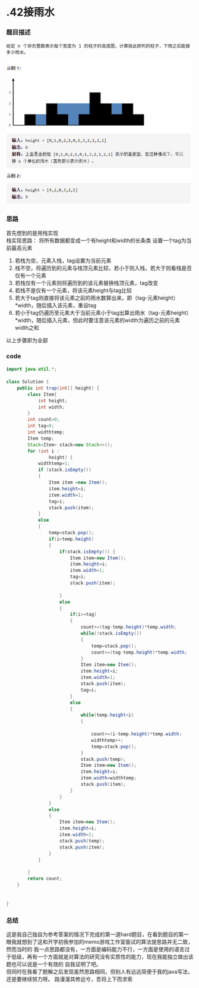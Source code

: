 # .42接雨水

### 题目描述
```
给定 n 个非负整数表示每个宽度为 1 的柱子的高度图，计算按此排列的柱子，下雨之后能接多少雨水。
```
![](.42接雨水_images/013cb1a1.png)

### 思路
首先想到的是用栈实现  
栈实现思路：
将所有数据都变成一个有height和width的长条类
设置一个tag为当前最高元素
1. 若栈为空，元素入栈，tag设置为当前元素
2. 栈不空，将遍历到的元素与栈顶元素比较，若小于则入栈，若大于则看栈是否仅有一个元素
3. 若栈仅有一个元素则将遍历到的该元素替换栈顶元素，tag改变
4. 若栈不是仅有一个元素，将该元素height与tag比较
5. 若大于tag则直接将该元素之前的雨水数算出来，即（tag-元素height）*width，随后插入该元素，重设tag
6. 若小于tag仍遍历至元素大于当前元素小于tag出算出雨水（tag-元素height）*width，随后插入元素，但此时要注意该元素的width为遍历之前的元素width之和


以上步骤即为全部

### code
```java
import java.util.*;

class Solution {
    public int trap(int[] height) {
        class Item{
            int height;
            int width;
        }
        int count=0;
        int tag=0;
        int widthtemp;
        Item temp;
        Stack<Item> stack=new Stack<>();
        for (int i :
                height) {
            widthtemp=1;
            if (stack.isEmpty())
            {
                Item item =new Item();
                item.height=i;
                item.width=1;
                tag=i;
                stack.push(item);
            }
            else
            {
                temp=stack.pop();
                if(i>temp.height)
                {
                    if(stack.isEmpty()) {
                        Item item=new Item();
                        item.height=i;
                        item.width=1;
                        tag=i;
                        stack.push(item);

                    }
                    else
                    {
                        if(i>=tag)
                        {
                            count+=(tag-temp.height)*temp.width;
                            while(!stack.isEmpty())
                            {
                                temp=stack.pop();
                                count+=(tag-temp.height)*temp.width;
                            }
                            Item item=new Item();
                            item.height=i;
                            item.width=1;
                            stack.push(item);
                            tag=i;
                        }
                        else
                        {
                            while(temp.height<i)
                            {

                                count+=(i-temp.height)*temp.width;
                                widthtemp++;
                                temp=stack.pop();
                            }
                            stack.push(temp);
                            Item item=new Item();
                            item.height=i;
                            item.width=widthtemp;
                            stack.push(item);
                        }
                    }
                }
                else
                {
                    Item item=new Item();
                    item.height=i;
                    item.width=1;
                    stack.push(temp);
                    stack.push(item);
                }
            }

        }
        return count;
    }


}
```
### 总结
这是我自己独自为参考答案的情况下完成的第一道hard题目，在看到题目的第一眼我就想到了这和开学初我参加的memo游戏工作室面试的算法提思路并无二致，然而当时的
我一点思路都没有，一方面是编码能力不行，一方面是使用的语言过于低级，再有一个方面就是对算法的研究没有实质性的能力，现在我能独立做出该题也可以说是一个有效的
自我证明了吧。   
但同时在我看了题解之后发现虽然思路相同，但别人有远远简便于我的java写法，还是要继续努力呀。
路漫漫其修远兮，吾将上下而求索